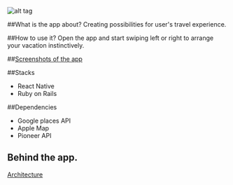 ![alt tag](https://cloud.githubusercontent.com/assets/17296898/16355636/d1eee11a-3a71-11e6-8ed1-a875c65a88c1.png)

##What is the app about?
Creating possibilities for user's travel experience.

##How to use it?
Open the app and start swiping left or right to arrange your vacation instinctively.

##[Screenshots of the app](./Screenshot.md)


##Stacks
- React Native
- Ruby on Rails

##Dependencies
- Google places API
- Apple Map
- Pioneer API

## Behind the app.
[Architecture](./READMORE.md)
